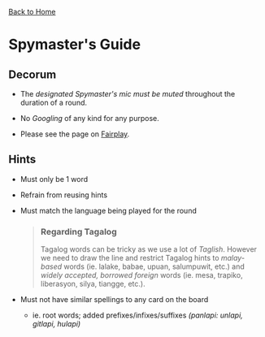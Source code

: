 [Back to Home](./README.md)

# Spymaster's Guide

## Decorum

- The _designated Spymaster's mic must be muted_ throughout the duration of a round.

- No _Googling_ of any kind for any purpose.

- Please see the page on [Fairplay](./fairplay.md).

## Hints

- Must only be 1 word

- Refrain from reusing hints

- Must match the language being played for the round

  > ### Regarding Tagalog
  >
  > Tagalog words can be tricky as we use a lot of _Taglish_. However we need to draw the line and restrict Tagalog hints to _malay-based_ words (ie. lalake, babae, upuan, salumpuwit, etc.) and _widely accepted, borrowed foreign_ words (ie. mesa, trapiko, liberasyon, silya, tiangge, etc.).

- Must not have similar spellings to any card on the board

  - ie. root words; added prefixes/infixes/suffixes _(panlapi: unlapi, gitlapi, hulapi)_
